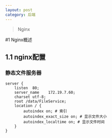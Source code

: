 ```yaml
---
layout: post
category: 后端
---
```

> Nginx

#1 Nginx概述
## 1.1 nginx配置
### 静态文件服务器

```
server {
    listen  80;
    server_name    172.19.7.60;
    charset utf-8;
    root /data/FileService;
    location / {
        autoindex on; # 索引
        autoindex_exact_size on; # 显示文件大小
        autoindex_localtime on; # 显示文件时间
    }
}
```


